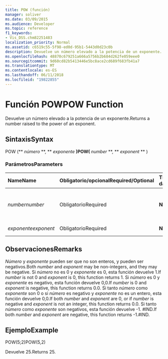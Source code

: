 ```yaml
---
title: POW (función)
manager: soliver
ms.date: 03/09/2015
ms.audience: Developer
ms.topic: reference
f1_keywords:
- Vis_DSS.chm82251483
localization_priority: Normal
ms.assetid: c6519c55-5f98-ed0d-95b1-5443d0d23c0b
description: Devuelve un número elevado a la potencia de un exponente.
ms.openlocfilehash: 48870c679251a666a5756b2b684d262fe059eee0
ms.sourcegitcommit: 9d60cd82b5413446e5bc8ace2cd689f683fb41a7
ms.translationtype: MT
ms.contentlocale: es-ES
ms.lasthandoff: 06/11/2018
ms.locfileid: "19822855"
---
```

# <a name="pow-function"></a><span data-ttu-id="92e52-103">Función POW</span><span class="sxs-lookup"><span data-stu-id="92e52-103">POW Function</span></span>

<span data-ttu-id="92e52-104">Devuelve un número elevado a la potencia de un exponente.</span><span class="sxs-lookup"><span data-stu-id="92e52-104">Returns a number raised to the power of an exponent.</span></span>
  
## <a name="syntax"></a><span data-ttu-id="92e52-105">Sintaxis</span><span class="sxs-lookup"><span data-stu-id="92e52-105">Syntax</span></span>

<span data-ttu-id="92e52-106">POW (** *número* **, ** *exponente* **)</span><span class="sxs-lookup"><span data-stu-id="92e52-106">POW(** *number* **, ** *exponent* ** )</span></span> 
  
### <a name="parameters"></a><span data-ttu-id="92e52-107">Parámetros</span><span class="sxs-lookup"><span data-stu-id="92e52-107">Parameters</span></span>

|<span data-ttu-id="92e52-108">**Name**</span><span class="sxs-lookup"><span data-stu-id="92e52-108">**Name**</span></span>|<span data-ttu-id="92e52-109">**Obligatorio/opcional**</span><span class="sxs-lookup"><span data-stu-id="92e52-109">**Required/Optional**</span></span>|<span data-ttu-id="92e52-110">**Tipo de datos**</span><span class="sxs-lookup"><span data-stu-id="92e52-110">**Data Type**</span></span>|<span data-ttu-id="92e52-111">**Descripción**</span><span class="sxs-lookup"><span data-stu-id="92e52-111">**Description**</span></span>|
|:-----|:-----|:-----|:-----|
| <span data-ttu-id="92e52-112">_number_</span><span class="sxs-lookup"><span data-stu-id="92e52-112">_number_</span></span> <br/> |<span data-ttu-id="92e52-113">Obligatorio</span><span class="sxs-lookup"><span data-stu-id="92e52-113">Required</span></span>  <br/> |<span data-ttu-id="92e52-114">**Número**</span><span class="sxs-lookup"><span data-stu-id="92e52-114">**Number**</span></span> <br/> |<span data-ttu-id="92e52-115">El número para elevar la potencia del exponente.</span><span class="sxs-lookup"><span data-stu-id="92e52-115">The number to raise to the power of an exponent.</span></span>  <br/> |
| <span data-ttu-id="92e52-116">_exponente_</span><span class="sxs-lookup"><span data-stu-id="92e52-116">_exponent_</span></span> <br/> |<span data-ttu-id="92e52-117">Obligatorio</span><span class="sxs-lookup"><span data-stu-id="92e52-117">Required</span></span>  <br/> |<span data-ttu-id="92e52-118">**Número**</span><span class="sxs-lookup"><span data-stu-id="92e52-118">**Number**</span></span> <br/> |<span data-ttu-id="92e52-119">El exponente.</span><span class="sxs-lookup"><span data-stu-id="92e52-119">The exponent.</span></span>  <br/> |
   
## <a name="remarks"></a><span data-ttu-id="92e52-120">Observaciones</span><span class="sxs-lookup"><span data-stu-id="92e52-120">Remarks</span></span>

<span data-ttu-id="92e52-121">_Número_ y _exponente_ pueden ser que no son enteros, y pueden ser negativos.</span><span class="sxs-lookup"><span data-stu-id="92e52-121">Both  _number_ and  _exponent_ may be non-integers, and they may be negative.</span></span> <span data-ttu-id="92e52-122">Si _número_ no es 0 y _exponente_ es 0, esta función devuelve 1.</span><span class="sxs-lookup"><span data-stu-id="92e52-122">If  _number_ is not 0 and  _exponent_ is 0, this function returns 1.</span></span> <span data-ttu-id="92e52-123">Si _número_ es 0 y _exponente_ es negativo, esta función devuelve 0,0.</span><span class="sxs-lookup"><span data-stu-id="92e52-123">If  _number_ is 0 and  _exponent_ is negative, this function returns 0.0.</span></span> <span data-ttu-id="92e52-124">Si tanto _número_ como _exponente_ son 0 o si _número_ es negativo y _exponente_ no es un entero, esta función devuelve 0,0.</span><span class="sxs-lookup"><span data-stu-id="92e52-124">If both  _number_ and  _exponent_ are 0, or if  _number_ is negative and  _exponent_ is not an integer, this function returns 0.0.</span></span> <span data-ttu-id="92e52-125">Si tanto _número_ como _exponente_ son negativos, esta función devuelve -1. #IND.</span><span class="sxs-lookup"><span data-stu-id="92e52-125">If both  _number_ and  _exponent_ are negative, this function returns -1.#IND.</span></span> 
  
## <a name="example"></a><span data-ttu-id="92e52-126">Ejemplo</span><span class="sxs-lookup"><span data-stu-id="92e52-126">Example</span></span>

<span data-ttu-id="92e52-127">POW(5;2)</span><span class="sxs-lookup"><span data-stu-id="92e52-127">POW(5,2)</span></span> 
  
<span data-ttu-id="92e52-128">Devuelve 25.</span><span class="sxs-lookup"><span data-stu-id="92e52-128">Returns 25.</span></span> 
  

